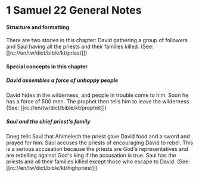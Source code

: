 # 1 Samuel 22 General Notes

#### Structure and formatting

There are two stories in this chapter: David gathering a group of followers and Saul having all the priests and their families killed. (See: [[rc://en/tw/dict/bible/kt/priest]])

#### Special concepts in this chapter

##### David assembles a force of unhappy people
David hides in the wilderness, and people in trouble come to him. Soon he has a force of 500 men. The prophet then tells him to leave the wilderness. (See: [[rc://en/tw/dict/bible/kt/prophet]])

##### Saul and the chief priest's family
Doeg tells Saul that Ahimelech the priest gave David food and a sword and prayed for him. Saul accuses the priests of encouraging David to rebel. This is a serious accusation because the priests are God's representatives and are rebelling against God's king if the accusation is true. Saul has the priests and all their families killed except those who escape to David. (See: [[rc://en/tw/dict/bible/kt/highpriest]])
